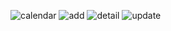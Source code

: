 ![calendar](https://user-images.githubusercontent.com/81407922/175242166-0fdf572b-9b71-44aa-97d7-5599fba31298.png "Calendar view")
![add](https://user-images.githubusercontent.com/81407922/175242450-03f6a8dd-7d0f-4b71-8cdc-03d7dd1edbf0.png "Adding view")
![detail](https://user-images.githubusercontent.com/81407922/175242662-ba7cefd2-f4e9-4b7f-9bb0-e38b38d8370b.png "Date detail view")
![update](https://user-images.githubusercontent.com/81407922/175242720-96b3a4ad-47f7-4115-b535-a767a36b6e53.png "Update view")

